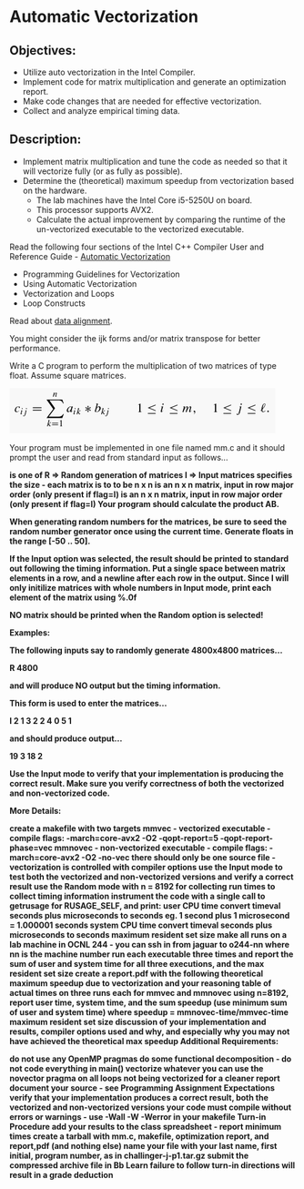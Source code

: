# Automatic Vectorization

## Objectives:

* Utilize auto vectorization in the Intel Compiler.
* Implement code for matrix multiplication and generate an optimization report.
* Make code changes that are needed for effective vectorization.
* Collect and analyze empirical timing data.

## Description:

* Implement matrix multiplication and tune the code as needed so that it will vectorize fully (or as fully as possible).
* Determine the (theoretical) maximum speedup from vectorization based on the hardware. 
  * The lab machines have the Intel Core i5-5250U on board. 
  * This processor supports AVX2. 
  * Calculate the actual improvement by comparing the runtime of the un-vectorized executable to the vectorized executable.

Read the following four sections of the Intel C++ Compiler User and Reference Guide - [Automatic Vectorization](https://software.intel.com/en-us/cpp-compiler-developer-guide-and-reference-automatic-vectorization)

* Programming Guidelines for Vectorization
* Using Automatic Vectorization
* Vectorization and Loops
* Loop Constructs

Read about [data alignment](https://software.intel.com/en-us/articles/data-alignment-to-assist-vectorization).

You might consider the ijk forms and/or matrix transpose for better performance.

Write a C program to perform the multiplication of two matrices of type float. Assume square matrices.

![Matrix Math Graphic](https://github.com/csuchico-csci551/AutomaticVectorization/raw/master/eq21.gif "Matrix Math Graphic")



Your program must be implemented in one file named mm.c and it should prompt the user and read from standard input as follows...

<flag>
<n> 
<A>
<B>

<flag> is one of
R => Random generation of matrices
I => Input matrices
<n> specifies the size - each matrix is to to be n x n
<A> is an n x n matrix, input in row major order (only present if flag=I)
<B> is an n x n matrix, input in row major order (only present if flag=I) 
Your program should calculate the product AB.

When generating random numbers for the matrices, be sure to seed the random number generator once using the current time. Generate floats in the range [-50 .. 50].

If the Input option was selected, the result should be printed to standard out following the timing information. Put a single space between matrix elements in a row, and a newline after each row in the output. Since I will only initilize matrices with whole numbers in Input mode, print each element of the matrix using %.0f

NO matrix should be printed when the Random option is selected!

Examples:

The following inputs say to randomly generate 4800x4800 matrices...

R 
4800

and will produce NO output but the timing information.

This form is used to enter the matrices...

I 
2 
1 3 
2 2
4 0 
5 1

and should produce output...

19 3
18 2

Use the Input mode to verify that your implementation is producing the correct result. Make sure you verify correctness of both the vectorized and non-vectorized code.

More Details:

create a makefile with two targets
mmvec - vectorized executable - compile flags: -march=core-avx2 -O2 -qopt-report=5 -qopt-report-phase=vec
mmnovec - non-vectorized executable - compile flags: -march=core-avx2 -O2 -no-vec
there should only be one source file - vectorization is controlled with compiler options
use the Input mode to test both the vectorized and non-vectorized versions and verify a correct result
use the Random mode with n = 8192 for collecting run times
to collect timing information
instrument the code with a single call to getrusage for RUSAGE_SELF, and print:
user CPU time 
convert timeval seconds plus microseconds to seconds
eg. 1 second plus 1 microsecond = 1.000001 seconds
system CPU time 
convert timeval seconds plus microseconds to seconds
maximum resident set size
make all runs on a lab machine in OCNL 244 - you can ssh in from jaguar to o244-nn where nn is the machine number
run each executable three times and report the sum of user and system time for all three executions, and the max resident set size
create a report.pdf with the following
theoretical maximum speedup due to vectorization and your reasoning
table of actual times on three runs each for mmvec and mmnovec using n=8192, report user time, system time, and the sum
speedup (use minimum sum of user and system time) where speedup = mmnovec-time/mmvec-time
maximum resident set size
discussion of your implementation and results, compiler options used and why, and especially why you may not have achieved the theoretical max speedup 
Additional Requirements:

do not use any OpenMP pragmas
do some functional decomposition - do not code everything in main()
vectorize whatever you can
use the novector pragma on all loops not being vectorized for a cleaner report
document your source - see Programming Assignment Expectations
verify that your implementation produces a correct result, both the vectorized and non-vectorized versions
your code must compile without errors or warnings - use -Wall -W -Werror in your makefile
Turn-in Procedure
add your results to the class spreadsheet - report minimum times
create a tarball with mm.c, makefile, optimization report, and report,pdf (and nothing else)
name your file with your last name, first initial, program number, as in challinger-j-p1.tar.gz
submit the compressed archive file in Bb Learn
failure to follow turn-in directions will result in a grade deduction
